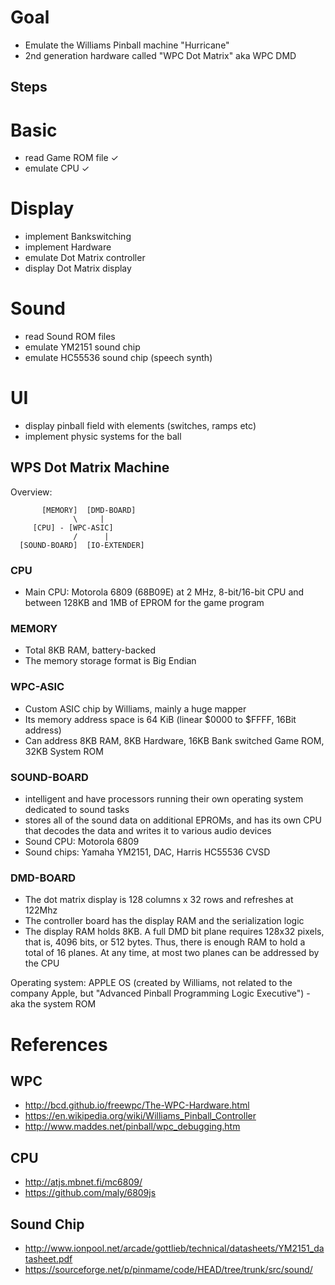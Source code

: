 # Goal

- Emulate the Williams Pinball machine "Hurricane"
- 2nd generation hardware called "WPC Dot Matrix" aka WPC DMD

## Steps

# Basic
- read Game ROM file ✓
- emulate CPU ✓

# Display
- implement Bankswitching
- implement Hardware
- emulate Dot Matrix controller
- display Dot Matrix display

# Sound
- read Sound ROM files
- emulate YM2151 sound chip
- emulate HC55536 sound chip (speech synth)

# UI
- display pinball field with elements (switches, ramps etc)
- implement physic systems for the ball

## WPS Dot Matrix Machine

Overview:

```
       [MEMORY]  [DMD-BOARD]
              \     |
     [CPU] - [WPC-ASIC]
              /      |   
  [SOUND-BOARD]  [IO-EXTENDER]
```

### CPU
- Main CPU: Motorola 6809 (68B09E) at 2 MHz, 8-bit/16-bit CPU and between 128KB and 1MB of EPROM for the game program

### MEMORY
- Total 8KB RAM, battery-backed
- The memory storage format is Big Endian

### WPC-ASIC
- Custom ASIC chip by Williams, mainly a huge mapper
- Its memory address space is 64 KiB (linear $0000 to $FFFF, 16Bit address)
- Can address 8KB RAM, 8KB Hardware, 16KB Bank switched Game ROM, 32KB System ROM

### SOUND-BOARD
- intelligent and have processors running their own operating system dedicated to sound tasks
- stores all of the sound data on additional EPROMs, and has its own CPU that decodes the data and writes it to various audio devices
- Sound CPU: Motorola 6809
- Sound chips: Yamaha YM2151, DAC, Harris HC55536 CVSD

### DMD-BOARD
- The dot matrix display is 128 columns x 32 rows and refreshes at 122Mhz
- The controller board has the display RAM and the serialization logic
- The display RAM holds 8KB. A full DMD bit plane requires 128x32 pixels, that is, 4096 bits, or 512 bytes. Thus, there is enough RAM to hold a total of 16 planes. At any time, at most two planes can be addressed by the CPU

Operating system: APPLE OS (created by Williams, not related to the company Apple, but "Advanced Pinball Programming Logic Executive") - aka the system ROM


# References

## WPC

- http://bcd.github.io/freewpc/The-WPC-Hardware.html
- https://en.wikipedia.org/wiki/Williams_Pinball_Controller
- http://www.maddes.net/pinball/wpc_debugging.htm

## CPU
- http://atjs.mbnet.fi/mc6809/
- https://github.com/maly/6809js

## Sound Chip
- http://www.ionpool.net/arcade/gottlieb/technical/datasheets/YM2151_datasheet.pdf
- https://sourceforge.net/p/pinmame/code/HEAD/tree/trunk/src/sound/
